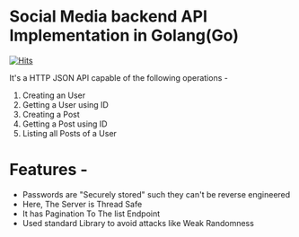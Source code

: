 # Social Media backend API Implementation in Golang(Go)
[![Hits](https://hits.seeyoufarm.com/api/count/incr/badge.svg?url=https%3A%2F%2Fgithub.com%2FAliasgarSabunwala%2FSM-Backend-API&count_bg=%23CA1D16&title_bg=%231219D9&icon=go.svg&icon_color=%23E7E7E7&title=API+VIEW&edge_flat=false)](https://hits.seeyoufarm.com)

 It's a HTTP JSON API capable of the following operations -
  1. Creating an User
  2. Getting a User using ID
  3. Creating a Post
  4. Getting a Post using ID
  5. Listing all Posts of a User

# Features -
- Passwords are "Securely stored" such they can't be reverse engineered
- Here, The Server is Thread Safe
- It has Pagination To The list Endpoint 
- Used standard Library to avoid attacks like Weak Randomness
